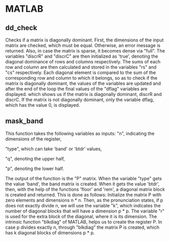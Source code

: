 # MATLAB

## dd_check
Checks if a matrix is diagonally dominant. First, the dimensions of the input matrix are checked, which must be equal. Otherwise, an error message is returned. Also, in case the matrix is sparse, it becomes dense via "full". The variables "discrR" and "discrC" are then initialized as 'true', denoting the diagonal dominance of rows and columns respectively. The sums of each row and column are then calculated and stored in the variables "rs" and "cs" respectively. Each diagonal element is compared to the sum of the corresponding row and column to which it belongs, so as to check if the matrix is diagonally dominant, the values of the variables are updated and after the end of the loop the final values of the "dflag" variables are displayed. which shows us if the matrix is diagonally dominant, discrR and discrC. If the matrix is not diagonally dominant, only the variable dflag, which has the value 0, is displayed. 

## mask_band
This function takes the following variables as inputs:
"n", indicating the dimensions of the register,

"type", which can take 'band' or 'btdr' values,

"q", denoting the upper half,

"p", denoting the lower half. 


The output of the function is the "P" matrix. When the variable "type" gets the value 'band', the band matrix is ​​created. When it gets the value 'btdr', then, with the help of the functions 'floor' and 'rem', a diagonal matrix block is created and returned. This is done as follows: Initialize the matrix P with zero elements and dimensions n * n. Then, as the pronunciation states, if p does not exactly divide n, we will use the variable "k", which indicates the number of diagonal blocks that will have a dimension p * p. The variable "r" is used for the extra block of the diagonal, where it is its dimension. The intrinsic function "blkdiag" of MATLAB, helps us to create the register P. In case p divides exactly n, through "blkdiag" the matrix P is created, which has k diagonal blocks of dimensions p * p. 
